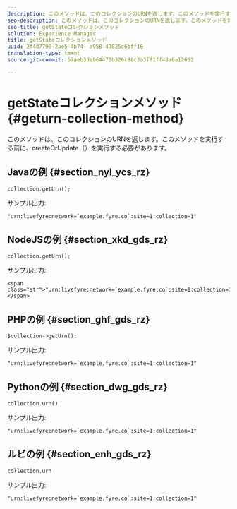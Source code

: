 ```yaml
---
description: このメソッドは、このコレクションのURNを返します。このメソッドを実行する前に、createOrUpdate（）を実行する必要があります。
seo-description: このメソッドは、このコレクションのURNを返します。このメソッドを実行する前に、createOrUpdate（）を実行する必要があります。
seo-title: getStateコレクションメソッド
solution: Experience Manager
title: getStateコレクションメソッド
uuid: 2f4d7796-2ae5-4b74- a958-40825c6bff16
translation-type: tm+mt
source-git-commit: 67aeb3de964473b326c88c3a3f81ff48a6a12652

---
```



# getStateコレクションメソッド{#geturn-collection-method}

このメソッドは、このコレクションのURNを返します。このメソッドを実行する前に、createOrUpdate（）を実行する必要があります。

## Javaの例 {#section_nyl_ycs_rz}

```
collection.getUrn(); 
```

サンプル出力:

```
"urn:livefyre:network=`example.fyre.co`:site=1:collection=1" 
```

## NodeJSの例 {#section_xkd_gds_rz}

```
collection.getUrn(); 
```

サンプル出力:

```
<span class="str">"urn:livefyre:network=`example.fyre.co`:site=1:collection=1"</span>
```

## PHPの例 {#section_ghf_gds_rz}

```
$collection->getUrn(); 
```

サンプル出力:

```
"urn:livefyre:network=`example.fyre.co`:site=1:collection=1" 
```

## Pythonの例 {#section_dwg_gds_rz}

```
collection.urn() 
```

サンプル出力:

```
"urn:livefyre:network=`example.fyre.co`:site=1:collection=1" 
```

## ルビの例 {#section_enh_gds_rz}

```
collection.urn
```

サンプル出力:

```
"urn:livefyre:network=`example.fyre.co`:site=1:collection=1" 
```

